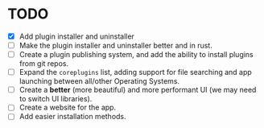 # TODO
- [x] Add plugin installer and uninstaller
- [ ] Make the plugin installer and uninstaller better and in rust.
- [ ] Create a plugin publishing system, and add the ability to install plugins from git repos.
- [ ] Expand the `coreplugins` list, adding support for file searching and app launching between all/other Operating Systems.
- [ ] Create a **better** (more beautiful)  and more performant UI (we may need to switch UI libraries).
- [ ] Create a website for the app.
- [ ] Add easier installation methods.
